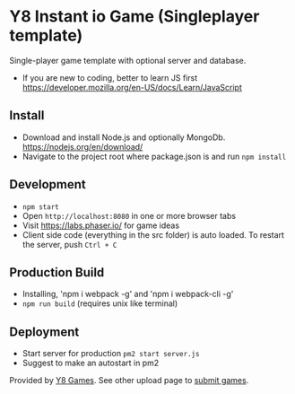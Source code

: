 # Y8 Instant io Game (Singleplayer template)

Single-player game template with optional server and database.

- If you are new to coding, better to learn JS first https://developer.mozilla.org/en-US/docs/Learn/JavaScript

## Install
- Download and install Node.js and optionally MongoDb. https://nodejs.org/en/download/
- Navigate to the project root where package.json is and run `npm install`

## Development
- `npm start`
- Open `http://localhost:8080` in one or more browser tabs
- Visit https://labs.phaser.io/ for game ideas
- Client side code (everything in the src folder) is auto loaded. To restart the server, push `Ctrl + C`

## Production Build
- Installing, 'npm i webpack -g' and 'npm i webpack-cli -g'
- `npm run build` (requires unix like terminal)

## Deployment
- Start server for production `pm2 start server.js`
- Suggest to make an autostart in pm2

Provided by <a href="https://y8.com">Y8 Games</a>. See other
upload page to <a href="https://static.y8.com/upload">submit games</a>.
